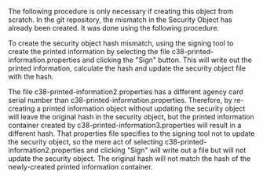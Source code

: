 The following procedure is only necessary if creating this object
from scratch.  In the git repository, the mismatch in the Security
Object has already been created.  It was done using the following
procedure.

To create the security object hash mismatch, using the signing tool
to create the printed information by selecting the file
c38-printed-information.properties and clicking the "Sign" button.
This will write out the printed information, calculate the hash
and update the security object file with the hash.  

The file c38-printed-information2.properties has a different
agency card serial number than c38-printed-information.properties.
Therefore, by re-creating a printed information object without
updating the security object will leave the original hash in
the security object, but the printed information container
created by c38-printed-information3.properties will result in
a different hash.  That properties file specifies to the signing
tool not to update the security object, so the mere act of
selecting c38-printed-information2.properties and clicking "Sign"
will write out a file but will not update the security object.
The original hash will not match the hash of the newly-created
printed information container.

